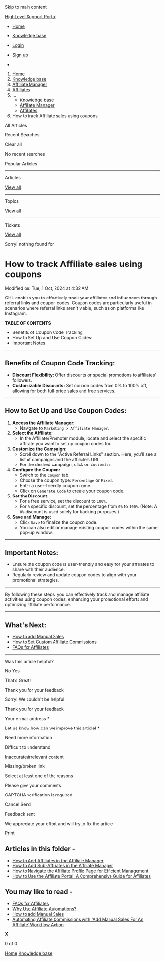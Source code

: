 Skip to main content

[ HighLevel Support Portal ](https://help.gohighlevel.com)

  * [ Home ](/support/home)
  * [ Knowledge base ](/support/solutions)

  * [Login](/support/login)
  * [Sign up](/support/signup)
  * 

  1. [Home](/support/home)
  2. [Knowledge base](/support/solutions)
  3. [Affiliate Manager](/support/solutions/48000455557)
  4. [Affiliates](/support/solutions/folders/155000000861)
  5. ... 
     * [Knowledge base](/support/solutions)
     * [Affiliate Manager](/support/solutions/48000455557)
     * [Affiliates](/support/solutions/folders/155000000861)
  6. How to track Affiliate sales using coupons

All  Articles 

Recent Searches

Clear all

No recent searches

Popular Articles

* * *

Articles

[View all](/support/search/solutions)

* * *

Topics

[View all](/support/search/topics)

* * *

Tickets

[View all](/support/search/tickets)

Sorry! nothing found for   

# How to track Affiliate sales using coupons

Modified on: Tue, 1 Oct, 2024 at 4:32 AM

GHL enables you to effectively track your affiliates and influencers through referral links and coupon codes. Coupon codes are particularly useful in scenarios where referral links aren't viable, such as on platforms like Instagram.  

**TABLE OF CONTENTS**

  * Benefits of Coupon Code Tracking:
  * How to Set Up and Use Coupon Codes:
  * Important Notes

* * *

## **Benefits of Coupon Code Tracking:**

  * **Discount Flexibility:** Offer discounts or special promotions to affiliates’ followers.
  * **Customizable Discounts:** Set coupon codes from 0% to 100% off, allowing for both full-price sales and free services.

* * *

## **How to Set Up and Use Coupon Codes:**

  1. **Access the Affiliate Manager:**
     * Navigate to `Marketing > Affiliate Manager`.
  2. **Select the Affiliate:**
     * In the Affiliate/Promoter module, locate and select the specific affiliate you want to set up coupon codes for.
  3. **Customize the Campaign:**
     * Scroll down to the "Active Referral Links" section. Here, you’ll see a list of campaigns and the affiliate’s URL.
     * For the desired campaign, click on `Customize`.
  4. **Configure the Coupon:**
     * Switch to the `Coupon` tab.
     * Choose the coupon type: `Percentage` or `Fixed`.
     * Enter a user-friendly coupon name.
     * Click on `Generate Code` to create your coupon code.
  5. **Set the Discount:**
     * For a free service, set the discount to `100%`.
     * For a specific discount, set the percentage from `0%` to `100%`. (Note: A `0%` discount is used solely for tracking purposes.)
  6. **Save and Manage:**
     * Click `Save` to finalize the coupon code.
     * You can also edit or manage existing coupon codes within the same pop-up window.

* * *

## **Important Notes:**

  * Ensure the coupon code is user-friendly and easy for your affiliates to share with their audience.
  * Regularly review and update coupon codes to align with your promotional strategies.

* * *

By following these steps, you can effectively track and manage affiliate activities using coupon codes, enhancing your promotional efforts and optimizing affiliate performance.

* * *

## **What's Next:**

  * [How to add Manual Sales](https://help.gohighlevel.com/en/support/solutions/articles/155000003651-how-to-add-manual-sales)
  * [How to Set Custom Affiliate Commissions](https://help.gohighlevel.com/en/support/solutions/articles/155000003652-how-to-set-custom-affiliate-commissions)
  * [FAQs for Affiliates](https://help.gohighlevel.com/en/support/solutions/articles/155000003654-faqs-for-affiliates)

* * *

Was this article helpful?

No  Yes 

That’s Great!

Thank you for your feedback

Sorry! We couldn't be helpful

Thank you for your feedback

Your e-mail address *

Let us know how can we improve this article! *

Need more information 

Difficult to understand 

Inaccurate/irrelevant content 

Missing/broken link 

Select at least one of the reasons 

Please give your comments 

CAPTCHA verification is required. 

Cancel  Send 

Feedback sent

We appreciate your effort and will try to fix the article

[Print](javascript:print\(\))

## Articles in this folder -

  * [How to Add Affiliates in the Affiliate Manager](/support/solutions/articles/155000003647-how-to-add-affiliates-in-the-affiliate-manager)
  * [How to Add Sub-Affiliates in the Affiliate Manager](/support/solutions/articles/155000003648-how-to-add-sub-affiliates-in-the-affiliate-manager)
  * [How to Navigate the Affiliate Profile Page for Efficient Management](/support/solutions/articles/155000003649-how-to-navigate-the-affiliate-profile-page-for-efficient-management)
  * [How to Use the Affiliate Portal: A Comprehensive Guide for Affiliates](/support/solutions/articles/155000003650-how-to-use-the-affiliate-portal-a-comprehensive-guide-for-affiliates)

## You may like to read -

  * [FAQs for Affiliates](/support/solutions/articles/155000003654-faqs-for-affiliates)
  * [Why Use Affiliate Automations?](/support/solutions/articles/155000003662-why-use-affiliate-automations-)
  * [How to add Manual Sales](/support/solutions/articles/155000003651-how-to-add-manual-sales)
  * [Automating Affiliate Commissions with 'Add Manual Sales For An Affiliate' Workflow Action](/support/solutions/articles/155000003666-automating-affiliate-commissions-with-add-manual-sales-for-an-affiliate-workflow-action)

**X**

0 of 0 []()

[Home](/support/home) [Knowledge base](/support/solutions)
